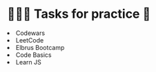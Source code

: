 <h1>👨🏻‍💻  Tasks for practice 🧠 </h1>

<li>Codewars</li>
<li>LeetCode</li>
<li>Elbrus Bootcamp</li>
<li>Code Basics</li>
<li>Learn JS</li>
